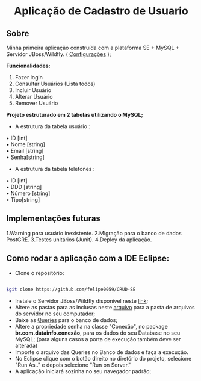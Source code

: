<h1 align="center"> Aplicação de Cadastro de Usuario</h1>

## Sobre
Minha primeira aplicação construída com a plataforma SE + MySQL + Servidor JBoss/Wildfly. ( [Configurações](https://github.com/felipe0059/CRUD-SE/tree/main/ServerConfigs) );

**Funcionalidades:**

1. Fazer login  
2. Consultar Usuários (Lista todos)  
3. Incluir Usuário  
4. Alterar Usuário  
5. Remover Usuário  

**Projeto estruturado em 2 tabelas utilizando o MySQL;**

 - A estrutura da tabela usuário :

• ID [int]  
• Nome [string]  
• Email [string]  
• Senha[string]  

- A estrutura da tabela telefones :
 
• ID [int]  
• DDD [string]  
• Número [string]  
• Tipo[string]  

## Implementações futuras

1.Warning para usuário inexistente.
2.Migração para o banco de dados PostGRE.
3.Testes unitários (Junit).
4.Deploy da aplicação.

## Como rodar a aplicação com a IDE Eclipse:

- Clone o repositório:
 
```bash

$git clone https://github.com/felipe0059/CRUD-SE

```
- Instale o Servidor JBoss/Wildfly disponível neste [link](https://www.wildfly.org/downloads/);
- Altere as pastas para as inclusas neste [arquivo](https://github.com/felipe0059/CRUD-SE/tree/main/ServerConfigs) para a pasta de arquivos do servidor no seu computador;
- Baixe as [Queries](https://github.com/felipe0059/CRUD-SE/tree/main/Queries) para o banco de dados;
- Altere a propriedade senha na classe "Conexão", no package **br.com.datainfo.conexão**, para os dados do seu Database no seu MySQL; (para alguns casos a porta de execução também deve ser alterada)
- Importe o arquivo das Queries no Banco de dados e faça a execução.
- No Eclipse clique com o botão direito no diretório do projeto, selecione "Run As.." e depois selecione "Run on Server."
- A aplicação iniciará sozinha no seu navegador padrão;
